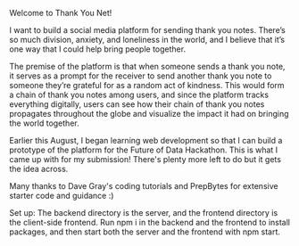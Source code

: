 Welcome to Thank You Net!

I want to build a social media platform for sending thank you notes.  There’s so much division, anxiety, and loneliness in the world, and I believe that it’s one way that I could help bring people together.<br/>

The premise of the platform is that when someone sends a thank you note, it serves as a prompt for the receiver to send another thank you note to someone they’re grateful for as a random act of kindness.  This would form a chain of thank you notes among users, and since the platform tracks everything digitally, users can see how their chain of thank you notes propagates throughout the globe and visualize the impact it had on bringing the world together.<br/>

Earlier this August, I began learning web development so that I can build a prototype of the platform for the Future of Data Hackathon.  This is what I came up with for my submission!  There's plenty more left to do but it gets the idea across.

Many thanks to Dave Gray's coding tutorials and PrepBytes for extensive starter code and guidance :)


Set up:
The backend directory is the server, and the frontend directory is the client-side frontend.
Run npm i in the backend and the frontend to install packages, and then start both the server and the frontend with npm start.
